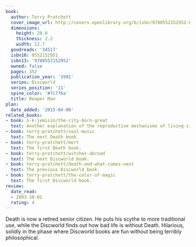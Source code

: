 ```yaml
---
book:
  author: Terry Pratchett
  cover_image_url: http://covers.openlibrary.org/b/isbn/9780552152952-L.jpg
  dimensions:
    height: 20.0
    thickness: 2.2
    width: 12.7
  goodreads: '34517'
  isbn10: 0552152951
  isbn13: '9780552152952'
  owned: false
  pages: 352
  publication_year: '1991'
  series: Discworld
  series_position: '11'
  spine_color: '#7c776a'
  title: Reaper Man
plan:
  date_added: '2015-04-08'
related_books:
- book: n-k-jemisin/the-city-born-great
  text: Another explanation of the reproductive mechanisms of living cities.
- book: terry-pratchett/soul-music
  text: The next Death book.
- book: terry-pratchett/mort
  text: The first Death book.
- book: terry-pratchett/witches-abroad
  text: The next Discworld book.
- book: terry-pratchett/death-and-what-comes-next
  text: The previous Discworld book.
- book: terry-pratchett/the-color-of-magic
  text: The first Discworld book.
review:
  date_read:
  - 2003-10-01
  rating: 4
---
```


Death is now a retired senior citizen. He puts his scythe to more traditional use, while the Discworld finds out how bad
life is without Death. Hilarious, solidly in the phase where Discworld books are fun without being terribly
philosophical.

